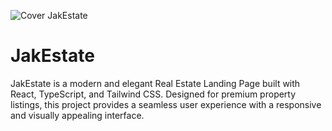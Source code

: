 ![Cover JakEstate](./JakEstate_Profile.png)
# JakEstate
JakEstate is a modern and elegant Real Estate Landing Page built with React, TypeScript, and Tailwind CSS. Designed for premium property listings, this project provides a seamless user experience with a responsive and visually appealing interface.
